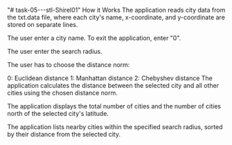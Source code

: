 "# task-05---stl-Shirel01" 
How it Works
The application reads city data from the txt.data file, where each city's name, x-coordinate, and y-coordinate are stored on separate lines.

The user  enter a city name. To exit the application, enter "0".

The user enter the search radius.

The user has to choose the distance norm:

0: Euclidean distance
1: Manhattan distance
2: Chebyshev distance
The application calculates the distance between the selected city and all other cities using the chosen distance norm.

The application displays the total number of cities and the number of cities north of the selected city's latitude.

The application lists nearby cities within the specified search radius, sorted by their distance from the selected city.